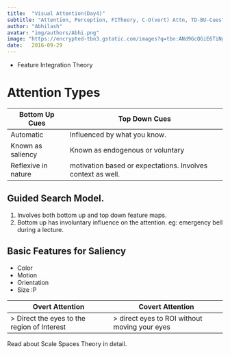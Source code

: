 ```yaml
---
title:  "Visual Attention(Day4)"
subtitle: "Attention, Perception, FITheory, C-O(vert) Attn, TD-BU-Cues"
author: "Abhilash"
avatar: "img/authors/Abhi.png"
image: "https://encrypted-tbn3.gstatic.com/images?q=tbn:ANd9GcQGiE6TiNg2AGR6apVjrV7uOOWSDSH4sLh2HAt8WI4MLMjyJlAC"
date:   2016-09-29
---
```


* Feature Integration Theory


Attention Types
======

| Bottom Up Cues | Top Down Cues |
| --- | --- |
| Automatic | Influenced by what you know. |
| Known as saliency | Known as endogenous or voluntary |
| Reflexive in nature | motivation based or expectations. Involves context as well. |

Guided Search Model. 
------
1. Involves both bottom up and top down feature maps.
2. Bottom up has involuntary influence  on the attention. eg: emergency bell during a lecture.

Basic Features for Saliency
------
* Color
* Motion
* Orientation
* Size :P
 
| Overt Attention | Covert Attention |
| --- | --- |
| > Direct the eyes to the region of Interest | > direct eyes to ROI without moving your eyes |


Read about Scale Spaces Theory in detail.


